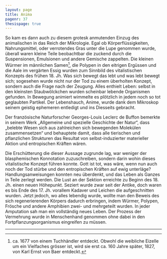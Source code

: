 ```yaml
---
layout: page
title: Anima
pagenr: 37
thesispage: true
---
```


So kam es dann auch zu diesem grotesk anmutenden Einzug des animalischen in das Reich der Mikrologie. Egal ob Körperflüssigkeiten, Nahrungsmittel, oder verrotendes Gras unter die Lupe genommen wurde, überall waren kleine Teile beobachtbar die zuckend durch die Suspensionen, Emulsionen und andere Gemische zappelten. Die kleinen Würmer im männlichen Samen[^23], die Polypen in den eitrigen Ergüssen und die Aale im vergärten Essig wurden zum Sinnbild des vitalistischen Konzepts des frühen 18. Jh. Was sich bewegt das lebt und was lebt bewegt sich; sogesehen wurde nicht nur der Tod zu einem überholten Konzept, sondern auch die Frage nach der Zeugung. Alles enthielt Leben: selbst in den kleinsten Staubwölckchen wurden scheinbar lebende Organismen gefunden. In Bewegung animiert wimmelte es plötzlich in jedem noch so tot geglaubten Partikel. Der Lebenshauch, Anime, wurde dank dem Mikroskop seinem geistig ephemeren entledigt und ins Diesseits gebracht.

Der französische Naturforscher Georges-Louis Leclerc de Buffon bemerkte in seinem Werk „Allgemeine und spezielle Geschichte der Natur“, dass „belebte Wesen sich aus zahlreichen sich bewegenden Molekülen zusammensetzen“ und behauptete damit, dass alle tierischen und pflanzlichen Strukturen das Resultat von selbst-induzierter materieller Aktion und entropischen Kräften wären.

Die Erschütterung die dieser Aussage zugrunde lag,  war weniger der blasphemischen Konnotation zuzuschreiben, sondern darin wohin dieses vitalistische Konzept führen konnte. Gott ist tot, was wäre, wenn nun auch noch der Tod stürbe und den entropischen Kräften auf ewig unterläge? Handlungsanweisungen konnten neu überdenkt, und das Leben als Ganzes in Teile zerlegt werden. Die Lust an der Sektion  erreichte zu Beginn des 18. Jh. einen neuen Höhepunkt. Seziert wurde zwar seit der Antike, doch waren es bis Ende des 17. Jh. vorallem Kadaver und Leichen die aufgeschnitten wurden. Jetzt jedoch, wo alles lebendig wurde, wollte man den Beweis des sich regenerierenden Körpers dadurch erbringen, indem Würmer, Polypen, Frösche und andere Amphibien zwei- und mehrgeteilt wurden. In jeder Amputation sah man ein vollständig neues Leben. Der Prozess der Vermehrung wurde in Menschenhand genommen ohne dabei in den Fortpflanzungsorganismus eingreifen zu müssen.

---

[^23]:
      ca. 1677 von einem Tuchhändler entdeckt. Obwohl die weibliche Eizelle um ein Vielfaches grösser ist, wird sie  erst ca. 160 Jahre später, 1827, von Karl Ernst von Baer entdeckt.
